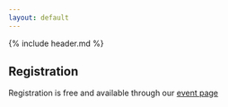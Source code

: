 ```yaml
---
layout: default
---
```


{% include header.md %}

## Registration

Registration is free and available through our [event page](https://biocasia2020.eventbrite.com.au/)
